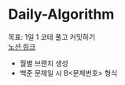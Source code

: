 # Daily-Algorithm

목표: 1일 1 코테 풀고 커밋하기  
[노션 링크](https://yunjaeeun.notion.site/a47b71e3759f4c469d0318d7e307047a?v=a5975c0e596544149c985ec9320897f5)  
 
  
- 월별 브랜치 생성
- 백준 문제일 시 B<문제번호> 형식
